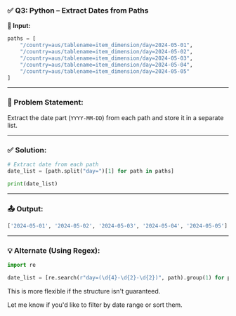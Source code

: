 ### ✅ Q3: Python – Extract Dates from Paths

**🧾 Input:**

```python
paths = [
    "/country=aus/tablename=item_dimension/day=2024-05-01",
    "/country=aus/tablename=item_dimension/day=2024-05-02",
    "/country=aus/tablename=item_dimension/day=2024-05-03",
    "/country=aus/tablename=item_dimension/day=2024-05-04",
    "/country=aus/tablename=item_dimension/day=2024-05-05"
]
```

---

### 🎯 Problem Statement:

Extract the date part (`YYYY-MM-DD`) from each path and store it in a separate list.

---

### ✅ **Solution:**

```python
# Extract date from each path
date_list = [path.split("day=")[1] for path in paths]

print(date_list)
```

---

### 📤 Output:

```python
['2024-05-01', '2024-05-02', '2024-05-03', '2024-05-04', '2024-05-05']
```

---

### 💡 Alternate (Using Regex):

```python
import re

date_list = [re.search(r"day=(\d{4}-\d{2}-\d{2})", path).group(1) for path in paths]
```

This is more flexible if the structure isn't guaranteed.

Let me know if you'd like to filter by date range or sort them.
